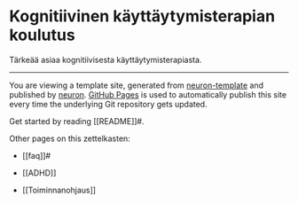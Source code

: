 # Kognitiivinen käyttäytymisterapian koulutus

Tärkeää asiaa kognitiivisesta käyttäytymisterapiasta.


---

You are viewing a template site, generated from [neuron-template](https://github.com/srid/neuron-template) and published by [neuron](https://neuron.zettel.page/). [GitHub Pages](https://pages.github.com/) is used to automatically publish this site every time the underlying Git repository gets updated.

Get started by reading [[README]]#.

Other pages on this zettelkasten:

- [[faq]]#
 
- [[ADHD]]
- [[Toiminnanohjaus]]
